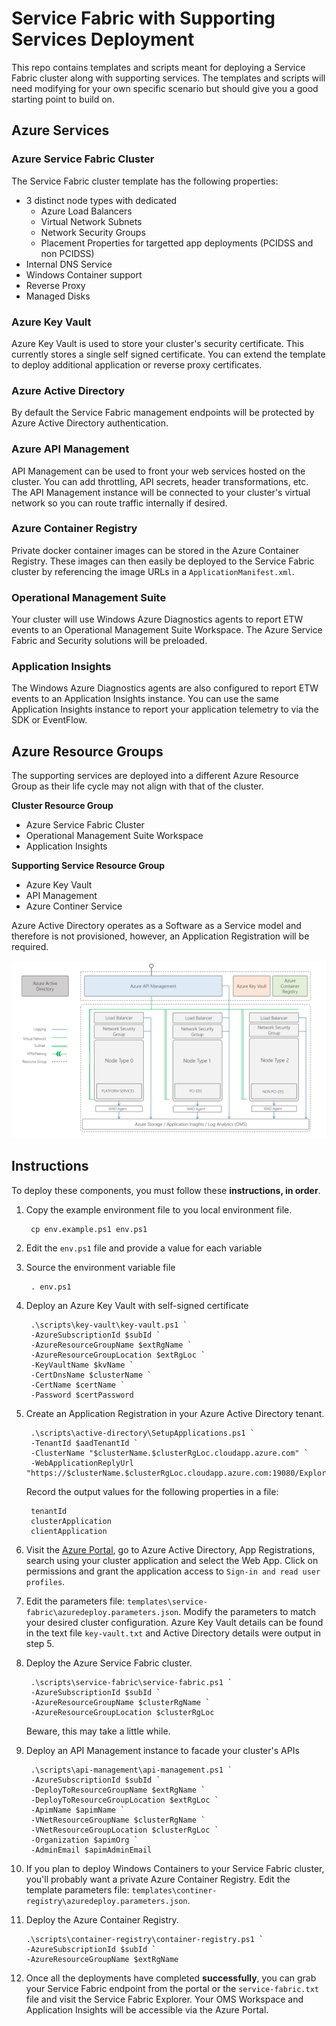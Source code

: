 # Service Fabric with Supporting Services Deployment
This repo contains templates and scripts meant for deploying a Service Fabric cluster along with supporting services.
The templates and scripts will need modifying for your own specific scenario but should give you a good starting point to build on.

## Azure Services

### Azure Service Fabric Cluster
The Service Fabric cluster template has the following properties:
* 3 distinct node types with dedicated
    * Azure Load Balancers
    * Virtual Network Subnets
    * Network Security Groups
    * Placement Properties for targetted app deployments (PCIDSS and non PCIDSS)
* Internal DNS Service
* Windows Container support
* Reverse Proxy
* Managed Disks

### Azure Key Vault
Azure Key Vault is used to store your cluster's security certificate. This currently stores a single self signed certificate. You can extend the template to deploy additional application or reverse proxy certificates.

### Azure Active Directory
By default the Service Fabric management endpoints will be protected by Azure Active Directory authentication.

### Azure API Management
API Management can be used to front your web services hosted on the cluster. You can add throttling, API secrets, header transformations, etc. The API Management instance will be connected to your cluster's virtual network so you can route traffic internally if desired.

### Azure Container Registry
Private docker container images can be stored in the Azure Container Registry. These images can then easily be deployed to the Service Fabric cluster by referencing the image URLs in a `ApplicationManifest.xml`.

### Operational Management Suite
Your cluster will use Windows Azure Diagnostics agents to report ETW events to an Operational Management Suite Workspace. The Azure Service Fabric and Security solutions will be preloaded.

### Application Insights
The Windows Azure Diagnostics agents are also configured to report ETW events to an Application Insights instance. You can use the same Application Insights instance to report your application telemetry to via the SDK or EventFlow.

## Azure Resource Groups
The supporting services are deployed into a different Azure Resource Group as their life cycle may not align with that of the cluster.

**Cluster Resource Group**
* Azure Service Fabric Cluster
* Operational Management Suite Workspace
* Application Insights

**Supporting Service Resource Group**
* Azure Key Vault
* API Management
* Azure Continer Service

Azure Active Directory operates as a Software as a Service model and therefore is not provisioned, however, an Application Registration will be required.

<img src="images/service-fabric.png" />

## Instructions
To deploy these components, you must follow these **instructions, in order**.

1. Copy the example environment file to you local environment file.
    
        cp env.example.ps1 env.ps1

2. Edit the `env.ps1` file and provide a value for each variable
3. Source the environment variable file

        . env.ps1

4. Deploy an Azure Key Vault with self-signed certificate

        .\scripts\key-vault\key-vault.ps1 `
        -AzureSubscriptionId $subId `
        -AzureResourceGroupName $extRgName `
        -AzureResourceGroupLocation $extRgLoc `
        -KeyVaultName $kvName `
        -CertDnsName $clusterName `
        -CertName $certName `
        -Password $certPassword

5. Create an Application Registration in your Azure Active Directory tenant.

        .\scripts\active-directory\SetupApplications.ps1 `
        -TenantId $aadTenantId `
        -ClusterName "$clusterName.$clusterRgLoc.cloudapp.azure.com" `
        -WebApplicationReplyUrl "https://$clusterName.$clusterRgLoc.cloudapp.azure.com:19080/Explorer/index.html"

    Record the output values for the following properties in a file:

        tenantId
        clusterApplication
        clientApplication

6. Visit the [Azure Portal](https://portal.azure.com), go to Azure Active Directory, App Registrations, search using your cluster application and select the Web App. Click on permissions and grant the application access to `Sign-in and read user profiles`.

7. Edit the parameters file: `templates\service-fabric\azuredeploy.parameters.json`. Modify the parameters to match your desired cluster configuration. Azure Key Vault details can be found in the text file `key-vault.txt` and Active Directory details were output in step 5.

8. Deploy the Azure Service Fabric cluster.

        .\scripts\service-fabric\service-fabric.ps1 `
        -AzureSubscriptionId $subId `
        -AzureResourceGroupName $clusterRgName `
        -AzureResourceGroupLocation $clusterRgLoc

    Beware, this may take a little while.

9. Deploy an API Management instance to facade your cluster's APIs

        .\scripts\api-management\api-management.ps1 `
        -AzureSubscriptionId $subId `
        -DeployToResourceGroupName $extRgName `
        -DeployToResourceGroupLocation $extRgLoc `
        -ApimName $apimName `
        -VNetResourceGroupName $clusterRgName `
        -VNetResourceGroupLocation $clusterRgLoc `
        -Organization $apimOrg `
        -AdminEmail $apimAdminEmail

10. If you plan to deploy Windows Containers to your Service Fabric cluster, you'll probably want a private Azure Container Registry. Edit the template parameters file: `templates\continer-registry\azuredeploy.parameters.json`.

11. Deploy the Azure Container Registry.

        .\scripts\container-registry\container-registry.ps1 `
        -AzureSubscriptionId $subId `
        -AzureResourceGroupName $extRgName

12. Once all the deployments have completed **successfully**, you can grab your Service Fabric endpoint from the portal or the `service-fabric.txt` file and visit the Service Fabric Explorer. Your OMS Workspace and Application Insights will be accessible via the Azure Portal.